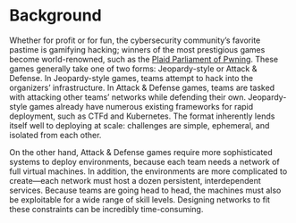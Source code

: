# Background

Whether for profit or for fun, the cybersecurity community’s favorite pastime is gamifying hacking; winners of the most prestigious games become world-renowned, such as the [Plaid Parliament of Pwning](https://www.cmu.edu/ini/news/2019/ppp-defcon2019.html). These games generally take one of two forms: Jeopardy-style or Attack & Defense. In Jeopardy-style games, teams attempt to hack into the organizers’ infrastructure. In Attack & Defense games, teams are tasked with attacking other teams’ networks while defending their own. Jeopardy-style games already have numerous existing frameworks for rapid deployment, such as CTFd and Kubernetes. The format inherently lends itself well to deploying at scale: challenges are simple, ephemeral, and isolated from each other.

On the other hand, Attack & Defense games require more sophisticated systems to deploy environments, because each team needs a network of full virtual machines. In addition, the environments are more complicated to create—each network must host a dozen persistent, interdependent services. Because teams are going head to head, the machines must also be exploitable for a wide range of skill levels. Designing networks to fit these constraints can be incredibly time-consuming.

